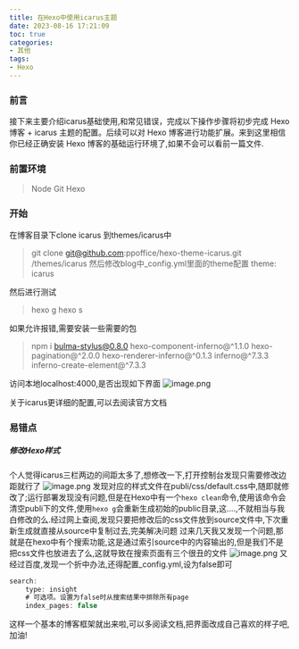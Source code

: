 ```yaml
---
title: 在Hexo中使用icarus主题
date: 2023-08-16 17:21:09
toc: true
categories:
- 其他
tags:
- Hexo
---
```

### 前言
接下来主要介绍icarus基础使用,和常见错误，完成以下操作步骤将初步完成 Hexo 博客 + icarus 主题的配置。后续可以对 Hexo 博客进行功能扩展。来到这里相信你已经正确安装 Hexo 博客的基础运行环境了,如果不会可以看前一篇文件.
<!-- more -->
### 前置环境
>Node
>Git
>Hexo
### 开始
在博客目录下clone icarus 到themes/icarus中
>  git clone git@github.com:ppoffice/hexo-theme-icarus.git /themes/icarus
然后修改blog中_config.yml里面的theme配置
> theme: icarus

然后进行测试
> hexo g
> hexo s

如果允许报错,需要安装一些需要的包
> npm i bulma-stylus@0.8.0 hexo-component-inferno@^1.1.0 hexo-pagination@^2.0.0 hexo-renderer-inferno@^0.1.3 inferno@^7.3.3 inferno-create-element@^7.3.3

访问本地localhost:4000,是否出现如下界面
![image.png](https://s2.loli.net/2023/08/16/8YclMZEeBXiC34I.png)

关于icarus更详细的配置,可以去阅读官方文档

### 易错点
##### 修改Hexo样式
个人觉得icarus三栏两边的间距太多了,想修改一下,打开控制台发现只需要修改边距就行了
![image.png](https://s2.loli.net/2023/08/16/TMD9oQNFLX1qAO8.png)
发现对应的样式文件在publi/css/default.css中,随即就修改了;运行部署发现没有问题,但是在Hexo中有一个`hexo clean`命令,使用该命令会清空publi下的文件,使用`hexo g`会重新生成初始的public目录,这....,不就相当与我白修改的么.经过网上查阅,发现只要把修改后的css文件放到source文件中,下次重新生成就直接从source中复制过去,完美解决问题
过来几天我又发现一个问题,那就是在hexo中有个搜索功能,这是通过索引source中的内容输出的,但是我们不是把css文件也放进去了么,这就导致在搜索页面有三个很丑的文件
![image.png](https://s2.loli.net/2023/08/16/hFOVI63b8NyQ7Bc.png)
又经过百度,发现一个折中办法,还得配置_config.yml,设为false即可
```js
search:
    type: insight
    # 可选项。设置为false时从搜索结果中排除所有page
    index_pages: false
```
这样一个基本的博客框架就出来啦,可以多阅读文档,把界面改成自己喜欢的样子吧,加油!